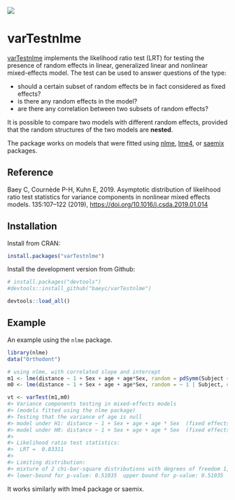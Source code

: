 
<!-- README.md is generated from README.Rmd. Please edit that file -->

[![](https://www.r-pkg.org/badges/version/varTestnlme)](https://CRAN.R-project.org/package=varTestnlme)

# varTestnlme

[varTestnlme](https://baeyc.github.io/varTestnlme/index.html) implements
the likelihood ratio test (LRT) for testing the presence of random
effects in linear, generalized linear and nonlinear mixed-effects model.
The test can be used to answer questions of the type:

  - should a certain subset of random effects be in fact considered as
    fixed effects?
  - is there any random effects in the model?
  - are there any correlation between two subsets of random effects?

It is possible to compare two models with different random effects,
provided that the random structures of the two models are **nested**.

The package works on models that were fitted using
[nlme](https://CRAN.R-project.org/package=nlme),
[lme4](https://CRAN.R-project.org/package=lme4), or
[saemix](https://CRAN.R-project.org/package=saemix) packages.

## Reference

Baey C, Cournède P-H, Kuhn E, 2019. Asymptotic distribution of
likelihood ratio test statistics for variance components in nonlinear
mixed effects models.  135:107–122 (2019),
<https://doi.org/10.1016/j.csda.2019.01.014>

## Installation

Install from CRAN:

``` r
install.packages("varTestnlme")
```

Install the development version from Github:

``` r
# install.packages("devtools")
#devtools::install_github("baeyc/varTestnlme")

devtools::load_all()
```

## Example

An example using the `nlme` package.

``` r
library(nlme)
data("Orthodont")

# using nlme, with correlated slope and intercept
m1 <- lme(distance ~ 1 + Sex + age + age*Sex, random = pdSymm(Subject ~ 1 + age), data = Orthodont, method = "ML")
m0 <- lme(distance ~ 1 + Sex + age + age*Sex, random = ~ 1 | Subject, data = Orthodont, method = "ML")

vt <- varTest(m1,m0)
#> Variance components testing in mixed-effects models
#> (models fitted using the nlme package)
#> Testing that the variance of age is null
#> model under H1: distance ~ 1 + Sex + age + age * Sex  (fixed effects),  pdSymm(Subject ~ 1 + age)  (random effects)
#> model under H0: distance ~ 1 + Sex + age + age * Sex  (fixed effects),  ~1 | Subject  (random effects)
#> 
#> Likelihood ratio test statistics: 
#>  LRT =  0.83311 
#> 
#> Limiting distribution:
#> mixture of 2 chi-bar-square distributions with degrees of freedom 1, 2
#> lower-bound for p-value: 0.51035  upper bound for p-value: 0.51035
```

It works similarly with lme4 package or saemix.
